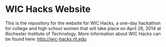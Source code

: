 WIC Hacks Website
=================
This is the repository for the website for WIC Hacks, a one-day hackathon for college and high school women that will take place on April 26, 2014 at Rochester Institute of Technology.  More information about WIC Hacks can be found here: http://wic-hacks.rit.edu
